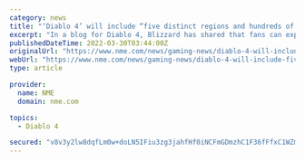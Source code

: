 ```yaml
---
category: news
title: "‘Diablo 4’ will include “five distinct regions and hundreds of dungeons”"
excerpt: "In a blog for Diablo 4, Blizzard has shared that fans can expect “five distinct regions and hundreds of dungeons” in the upcoming game, and detailed how the studio’s art team has designed each area."
publishedDateTime: 2022-03-30T03:44:00Z
originalUrl: "https://www.nme.com/news/gaming-news/diablo-4-will-include-five-distinct-regions-and-hundreds-of-dungeons-3193980"
webUrl: "https://www.nme.com/news/gaming-news/diablo-4-will-include-five-distinct-regions-and-hundreds-of-dungeons-3193980"
type: article

provider:
  name: NME
  domain: nme.com

topics:
  - Diablo 4

secured: "v8v3y2lw8dqfLm0w+doLN5IFiu3zg3jahfHf0iNCFmGDmzhC1F36fFfxC1WZmfL1wHcgxKsrVOQpE9wJhB76kVDQzAhFlF4sescsdV1M8rm7j9gOzsXJWiKv+4E0mtL5hfRh5t0KatprxzRqTMHbZtZFR0wImuAmv6LoDKuDVCSBlf2ImzFZhiXUgnOyRBnPvcGjBpBldTCBYEjjuyHfeLUamovORIZvpeirW3MPoj8G/zcTXWUAukkHm6qw6ijRVnQnIGVyd8AESVoQMoDT1aNir9lcRet2PTDyUPAtnKOu6BKqiX8MexvzNIzIsfhBe1kZhRTBpsnZQJ8Fb+rVY41YYH7tm7/Z8jUkWhq+9F0=;FbHBVcvN8DWpo7YmbkuMmw=="
---
```


